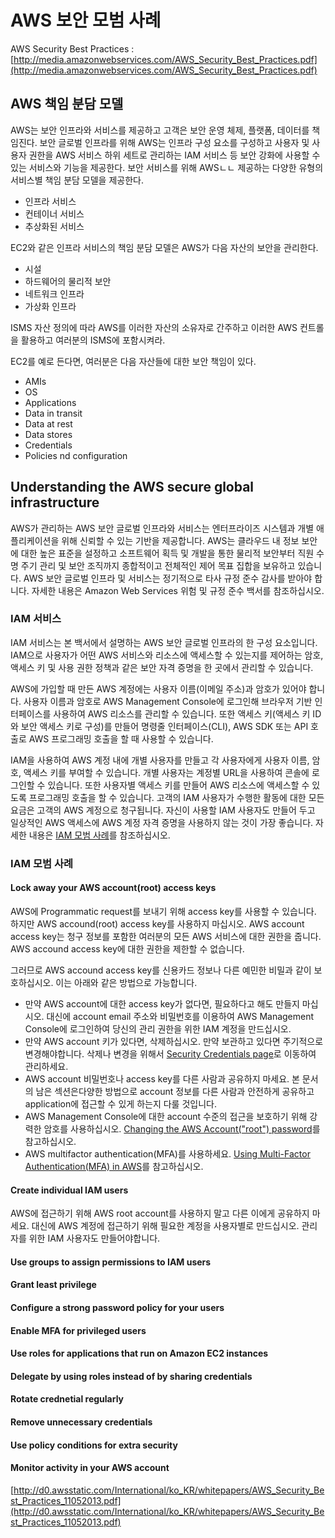 # AWS 보안 모범 사례

AWS Security Best Practices : [http://media.amazonwebservices.com/AWS_Security_Best_Practices.pdf](http://media.amazonwebservices.com/AWS_Security_Best_Practices.pdf)

## AWS 책임 분담 모델

AWS는 보안 인프라와 서비스를 제공하고 고객은 보안 운영 체제, 플랫폼, 데이터를 책임진다. 보안 글로벌 인프라를 위해 AWS는 인프라 구성 요소를 구성하고 사용자 및 사용자 권한을 AWS 서비스 하위 세트로 관리하는 IAM 서비스 등 보안 강화에 사용할 수 있는 서비스와 기능을 제공한다. 보안 서비스를 위해 AWSㄴㄴ 제공하는 다양한 유형의 서비스별 책임 분담 모델을 제공한다.

* 인프라 서비스
* 컨테이너 서비스
* 추상화된 서비스

EC2와 같은 인프라 서비스의 책임 분담 모델은 AWS가 다음 자산의 보안을 관리한다.

* 시설
* 하드웨어의 물리적 보안
* 네트워크 인프라
* 가상화 인프라

ISMS 자산 정의에 따라 AWS를 이러한 자산의 소유자로 간주하고 이러한 AWS 컨트롤을 활용하고 여러분의 ISMS에 포함시켜라.

EC2를 예로 든다면, 여러분은 다음 자산들에 대한 보안 책임이 있다.

* AMIs
* OS
* Applications
* Data in transit
* Data at rest
* Data stores
* Credentials
* Policies nd configuration


## Understanding the AWS secure global infrastructure

AWS가 관리하는 AWS 보안 글로벌 인프라와 서비스는 엔터프라이즈 시스템과 개별 애플리케이션을 위해 신뢰할
수 있는 기반을 제공합니다. AWS는 클라우드 내 정보 보안에 대한 높은 표준을 설정하고 소프트웨어 획득 및
개발을 통한 물리적 보안부터 직원 수명 주기 관리 및 보안 조직까지 종합적이고 전체적인 제어 목표 집합을
보유하고 있습니다. AWS 보안 글로벌 인프라 및 서비스는 정기적으로 타사 규정 준수 감사를 받아야 합니다.
자세한 내용은 Amazon Web Services 위험 및 규정 준수 백서를 참조하십시오. 

### IAM 서비스 

IAM 서비스는 본 백서에서 설명하는 AWS 보안 글로벌 인프라의 한 구성 요소입니다. IAM으로 사용자가 어떤 AWS
서비스와 리소스에 액세스할 수 있는지를 제어하는 암호, 액세스 키 및 사용 권한 정책과 같은 보안 자격 증명을
한 곳에서 관리할 수 있습니다.

AWS에 가입할 때 만든 AWS 계정에는 사용자 이름(이메일 주소)과 암호가 있어야 합니다. 사용자 이름과 암호로
AWS Management Console에 로그인해 브라우저 기반 인터페이스를 사용하여 AWS 리소스를 관리할 수 있습니다.
또한 액세스 키(액세스 키 ID와 보안 액세스 키로 구성)를 만들어 명령줄 인터페이스(CLI), AWS SDK 또는 API 호출로
AWS 프로그래밍 호출을 할 때 사용할 수 있습니다.


IAM을 사용하여 AWS 계정 내에 개별 사용자를 만들고 각 사용자에게 사용자 이름, 암호, 액세스 키를 부여할 수
있습니다. 개별 사용자는 계정별 URL을 사용하여 콘솔에 로그인할 수 있습니다. 또한 사용자별 액세스 키를
만들어 AWS 리소스에 액세스할 수 있도록 프로그래밍 호출을 할 수 있습니다. 고객의 IAM 사용자가 수행한
활동에 대한 모든 요금은 고객의 AWS 계정으로 청구됩니다. 자신이 사용할 IAM 사용자도 만들어 두고 일상적인
AWS 액세스에 AWS 계정 자격 증명을 사용하지 않는 것이 가장 좋습니다. 자세한 내용은 [IAM 모범 사례](http://docs.aws.amazon.com/IAM/latest/UserGuide/best-practices.html)를
참조하십시오.

### IAM 모범 사례

#### Lock away your AWS account(root) access keys 

AWS에 Programmatic request를 보내기 위해 access key를 사용할 수 있습니다. 하지만 AWS accound(root) access key를 사용하지 마십시오. AWS account access key는 청구 정보를 포함한 여러분의 모든 AWS 서비스에 대한 권한을 줍니다. AWS accound access key에 대한 권한을 제한할 수 없습니다.

그러므로 AWS accound access key를 신용카드 정보나 다른 예민한 비밀과 같이 보호하십시오. 이는 아래와 같은 방법으로 가능합니다.

* 만약 AWS account에 대한 access key가 없다면, 필요하다고 해도 만들지 마십시오. 대신에 account email 주소와 비밀번호를 이용하여 AWS Management Console에 로그인하여 당신의 관리 권한을 위한 IAM 계정을 만드십시오.
* 만약 AWS account 키가 있다면, 삭제하십시오. 만약 보관하고 있다면 주기적으로 변경해야합니다. 삭제나 변경을 위해서 [Security Credentials page](https://console.aws.amazon.com/iam/home?#security_credential)로 이동하여 관리하세요.
* AWS account 비밀번호나 access key를 다른 사람과 공유하지 마세요. 본 문서의 남은 섹션은다양한 방법으로 account 정보를 다른 사람과 안전하게 공유하고 application에 접근할 수 있게 하는지 다룰 것입니다.
* AWS Management Console에 대한 account 수준의 접근을 보호하기 위해 강력한 암호를 사용하십시오. [Changing the AWS Account("root") password](http://docs.aws.amazon.com/IAM/latest/UserGuide/id_credentials_passwords_change-root.html)를 참고하십시오.
* AWS multifactor authentication(MFA)를 사용하세요. [Using Multi-Factor Authentication(MFA) in AWS](http://docs.aws.amazon.com/IAM/latest/UserGuide/id_credentials_mfa.html)를 참고하십시오.

#### Create individual IAM users

AWS에 접근하기 위해 AWS root account를 사용하지 말고 다른 이에게 공유하지 마세요. 대신에 AWS 계정에 접근하기 위해 필요한 계정을 사용자별로 만드십시오. 관리자를 위한 IAM 사용자도 만들어야합니다. 

#### Use groups to assign permissions to IAM users

#### Grant least privilege

#### Configure a strong password policy for your users

#### Enable MFA for privileged users

#### Use roles for applications that run on Amazon EC2 instances

#### Delegate by using roles instead of by sharing credentials

#### Rotate crednetial regularly

#### Remove unnecessary credentials

#### Use policy conditions for extra security

#### Monitor activity in your AWS account



[http://d0.awsstatic.com/International/ko_KR/whitepapers/AWS_Security_Best_Practices_11052013.pdf](http://d0.awsstatic.com/International/ko_KR/whitepapers/AWS_Security_Best_Practices_11052013.pdf)

